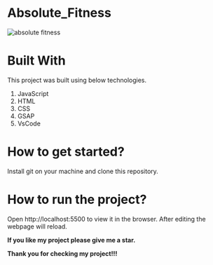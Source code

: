 # Absolute_Fitness

![absolute fitness](https://user-images.githubusercontent.com/79240706/129671425-d501660b-2dd9-4a40-8013-efe2387bed48.PNG)


# Built With

This project was built using below technologies.

1. JavaScript
2. HTML
3. CSS
4. GSAP
5. VsCode

# How to get started?

Install git on your machine and clone this repository.

# How to run the project?

Open http://localhost:5500 to view it in the browser. After editing the webpage will reload.


**If you like my project please give me a star.**


**Thank you for checking my project!!!**
